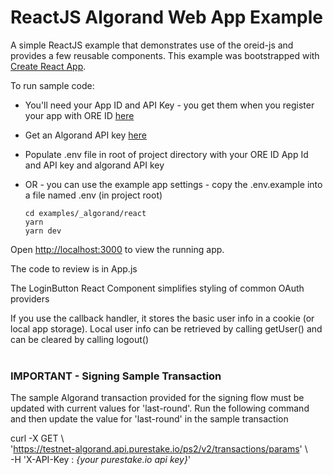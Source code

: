 # ReactJS Algorand Web App Example

A simple ReactJS example that demonstrates use of the oreid-js and provides a few reusable components. This example was bootstrapped with [Create React App](https://github.com/facebook/create-react-app).

To run sample code:

- You'll need your App ID and API Key - you get them when you register your app with ORE ID [here](http://oreid.io/developer)
- Get an Algorand API key [here](https://developer.purestake.io/)
- Populate .env file in root of project directory with your ORE ID App Id and API key and algorand API key
- OR - you can use the example app settings - copy the .env.example into a file named .env (in project root)

    ```
    cd examples/_algorand/react
    yarn
    yarn dev
    ```

Open [http://localhost:3000](http://localhost:3000) to view the running app.

The code to review is in App.js

The LoginButton React Component simplifies styling of common OAuth providers</br>

If you use the callback handler, it stores the basic user info in a cookie (or local app storage). Local user info can be retrieved by calling getUser() and can be cleared by calling logout()
<br><br>
### IMPORTANT - Signing Sample Transaction
The sample Algorand transaction provided for the signing flow must be updated with current values for 'last-round'. Run the following command and then update the value for 'last-round' in the sample transaction

curl -X GET \\<br>
  'https://testnet-algorand.api.purestake.io/ps2/v2/transactions/params' \\<br>
  -H 'X-API-Key : *{your purestake.io api key}*'
